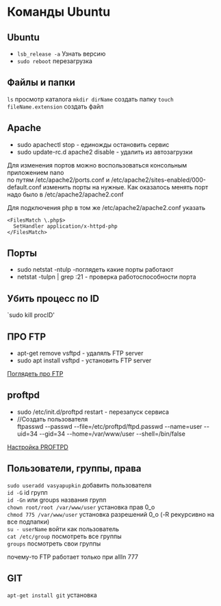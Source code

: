 Команды Ubuntu
=

Ubuntu
-

* `lsb_release -a` Узнать версию
* `sudo reboot` перезагрузка


Файлы и папки
-

`ls` просмотр каталога
`mkdir dirName` создать папку
`touch fileName.extension` создать файл

Apache
-
* sudo apachectl stop - единожды остановить сервис 
* sudo update-rc.d apache2 disable - удалить из автозагрузки

Для изменения портов можно воспользоваться консольным приложением nano  
по путям /etc/apache2/ports.conf и /etc/apache2/sites-enabled/000-default.conf
изменить порты на нужные.
Как оказалось менять порт надо было в /etc/apache2/apache2.conf

Для подключения php в том же /etc/apache2/apache2.conf указать  
```
<FilesMatch \.php$>
  SetHandler application/x-httpd-php
</FilesMatch>
```

Порты
-
* sudo netstat -ntulp -поглядеть какие порты работают
* netstat -tulpn | grep :21 - проверка работоспособности порта

Убить процесс по ID
-
`sudo kill procID' 

ПРО FTP
-
* apt-get remove vsftpd - удалялъ FTP server
* sudo apt install vsftpd - установить FTP server

[Поглядеть про FTP](https://www.unixmen.com/install-configure-ftp-server-ubuntu/ "Страница про FTP")


proftpd
-
* sudo /etc/init.d/proftpd restart - перезапуск сервиса
* //Создать пользователя  
ftpasswd --passwd --file=/etc/proftpd/ftpd.passwd --name=user --uid=34 --gid=34 --home=/var/www/user --shell=/bin/false

[Настройка PROFTPD](https://habr.com/ru/sandbox/26850/ "полная настройка")


Пользователи, группы, права
-

`sudo useradd vasyapupkin` добавить пользователя  
`id -G` id групп  
`id -Gn` или groups названия групп  
`chown root/root /var/www/user` установка прав 0_о  
`chmod 775 /var/www/user`  установка разрешений 0_о (-R рекурсивно на все подпапки)  
`su - userName` войти как пользователь  
`cat /etc/group` посмотреть все группы  
`groups` посмотреть свои группы  

почему-то FTP работает только при allIn 777


GIT
-
`apt-get install git` установка
